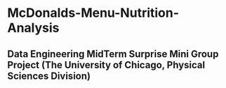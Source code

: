 # McDonalds-Menu-Nutrition-Analysis

## Data Engineering MidTerm Surprise Mini Group Project (The University of Chicago, Physical Sciences Division)
